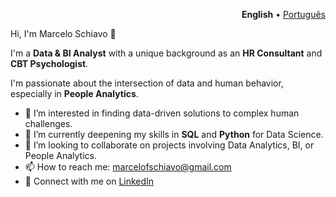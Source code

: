 <p align="right">
  <b>English</b> • 
  <a href="https://github.com/marcelofschiavo/marcelofschiavo/blob/main/README-pt.md">Português</a>
</p>
Hi, I'm Marcelo Schiavo 👋

I'm a **Data & BI Analyst** with a unique background as an **HR Consultant** and **CBT Psychologist**. 

I'm passionate about the intersection of data and human behavior, especially in **People Analytics**.

- 🔭 I’m interested in finding data-driven solutions to complex human challenges.
- 🌱 I’m currently deepening my skills in **SQL** and **Python** for Data Science.
- 🤝 I’m looking to collaborate on projects involving Data Analytics, BI, or People Analytics.
- 📫 How to reach me: [marcelofschiavo@gmail.com](mailto:marcelofschiavo@gmail.com)
- 🔗 Connect with me on [LinkedIn](https://www.linkedin.com/in/SEU-PERFIL-AQUI)
